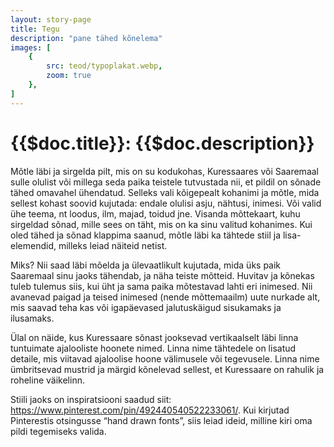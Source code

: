```yaml
---
layout: story-page
title: Tegu
description: "pane tähed kõnelema"
images: [
    {
        src: teod/typoplakat.webp,
        zoom: true
    },
]
---
```


# {{$doc.title}}: {{$doc.description}}

Mõtle läbi ja sirgelda pilt, mis on su kodukohas, Kuressaares või Saaremaal sulle olulist või millega seda paika teistele tutvustada nii, et pildil on sõnade tähed omavahel ühendatud. Selleks vali kõigepealt kohanimi ja mõtle, mida sellest kohast soovid kujutada: endale olulisi asju, nähtusi, inimesi. Või valid ühe teema, nt loodus, ilm, majad, toidud jne. Visanda mõttekaart, kuhu sirgeldad sõnad, mille sees on täht, mis on ka sinu valitud kohanimes. Kui oled tähed ja sõnad klappima saanud, mõtle läbi ka tähtede stiil ja lisa-elemendid, milleks leiad näiteid netist. 

Miks? Nii saad läbi mõelda ja ülevaatlikult kujutada, mida üks paik Saaremaal sinu jaoks tähendab, ja näha teiste mõtteid. Huvitav ja kõnekas tuleb tulemus siis, kui üht ja sama paika mõtestavad lahti eri inimesed. Nii avanevad paigad ja teised inimesed (nende mõttemaailm) uute nurkade alt, mis saavad teha kas või igapäevased jalutuskäigud sisukamaks ja ilusamaks. 

Ülal on näide, kus Kuressaare sõnast jooksevad vertikaalselt läbi linna tuntuimate ajalooliste hoonete nimed. Linna nime tähtedele on lisatud detaile, mis viitavad ajaloolise hoone välimusele või tegevusele. Linna nime ümbritsevad mustrid ja märgid kõnelevad sellest, et Kuressaare on rahulik ja roheline väikelinn.

Stiili jaoks on inspiratsiooni saadud siit: https://www.pinterest.com/pin/492440540522233061/. Kui kirjutad Pinterestis otsingusse “hand drawn fonts”, siis leiad ideid, milline kiri oma pildi tegemiseks valida.

<!-- <details-wrapper summary="Lisaks" icon="icon-park-outline:six-points">


</details-wrapper> -->

